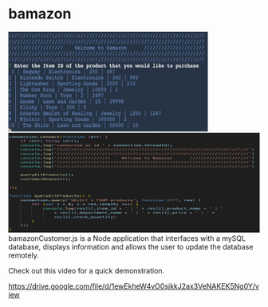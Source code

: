 
# bamazon
<img src="/images/Bamazon_Screenshot.png" width= 400px; height= 200px;> <img src="/images/Bamazon_Code_Snippet.png" width= 4000px; height= 200px;>
bamazonCustomer.js is a Node application that interfaces with a mySQL database, displays information and allows the user to update the database remotely. 

Check out this video for a quick demonstration. 

https://drive.google.com/file/d/1ewEkheW4vO0sjkkJ2ax3VeNAKEK5Ng0Y/view

